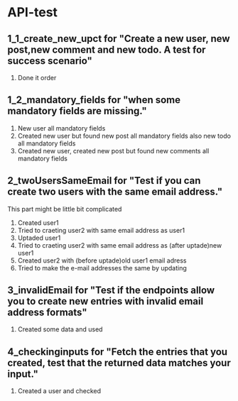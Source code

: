 # API-test

## 1_1_create_new_upct for "Create a new user, new post,new comment and new todo. A test for success scenario"
1) Done it order

## 1_2_mandatory_fields for "when some mandatory fields are missing."
1) New user all mandatory fields
2) Created new user but found new post all mandatory fields also new todo all mandatory fields
3) Created new user, created new post but found new comments all mandatory fields

## 2_twoUsersSameEmail for "Test if you can create two users with the same email address."
This part might be little bit complicated
1) Created user1
2) Tried to craeting user2 with same email address as user1
3) Uptaded user1 
4) Tried to craeting user2 with same email address as (after uptade)new user1
5) Created user2 with (before uptade)old user1 email adress
6) Tried to make the e-mail addresses the same by updating

## 3_invalidEmail for "Test if the endpoints allow you to create new entries with invalid email address formats"
1) Created some data and used 

## 4_checkinginputs for "Fetch the entries that you created, test that the returned data matches your input."
1) Created a user and checked 
